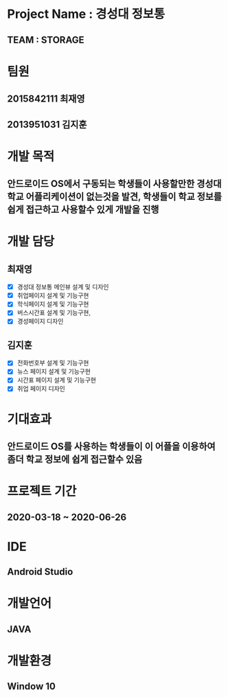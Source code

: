 Project Name : 경성대 정보통
=========================================
TEAM : STORAGE
----------------------------------------
# 팀원 
## 2015842111 최재영
## 2013951031 김지훈 
# 개발 목적 
## 안드로이드 OS에서 구동되는 학생들이 사용할만한 경성대학교 어플리케이션이 없는것을 발견, 학생들이 학교 정보를 쉽게 접근하고 사용할수 있게 개발을 진행
# 개발 담당
## 최재영 
- [x] 경성대 정보통 메인뷰 설계 및 디자인 
- [x] 취업페이지 설계 및 기능구현
- [x] 학식페이지 설계 및 기능구현 
- [x] 버스시간표 설계 및 기능구현,
- [x] 경성페이지 디자인

## 김지훈
- [x] 전화번호부 설계 및 기능구현 
- [x] 뉴스 페이지 설계 및 기능구현
- [x] 시간표 페이지 설계 및 기능구현
- [x] 취업 페이지 디자인 

# 기대효과
## 안드로이드 OS를 사용하는 학생들이 이 어플을 이용하여 좀더 학교 정보에 쉽게 접근할수 있음

# 프로젝트 기간 
## 2020-03-18 ~ 2020-06-26

# IDE
## Android Studio 

# 개발언어
## JAVA

# 개발환경
## Window 10 
